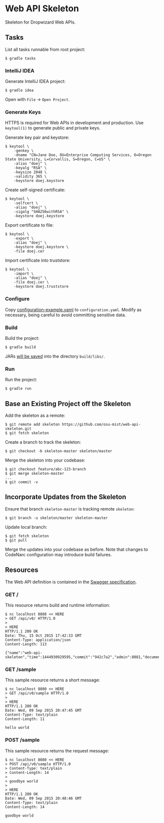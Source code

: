 # Web API Skeleton

Skeleton for Dropwizard Web APIs.


## Tasks

List all tasks runnable from root project:

    $ gradle tasks

### IntelliJ IDEA

Generate IntelliJ IDEA project:

    $ gradle idea

Open with `File` -> `Open Project`.

### Generate Keys

HTTPS is required for Web APIs in development and production. Use `keytool(1)` to generate public and private keys.

Generate key pair and keystore:

    $ keytool \
        -genkey \
        -dname "CN=Jane Doe, OU=Enterprise Computing Services, O=Oregon State University, L=Corvallis, S=Oregon, C=US" \
        -alias "doej" \
        -keyalg "RSA" \
        -keysize 2048 \
        -validity 365 \
        -keystore doej.keystore

Create self-signed certificate:

    $ keytool \
        -selfcert \
        -alias "doej" \
        -sigalg "SHA256withRSA" \
        -keystore doej.keystore

Export certificate to file:

    $ keytool \
        -export \
        -alias "doej" \
        -keystore doej.keystore \
        -file doej.cer

Import certificate into truststore:

    $ keytool \
        -import \
        -alias "doej" \
        -file doej.cer \
        -keystore doej.truststore

### Configure

Copy [configuration-example.yaml](configuration-example.yaml) to `configuration.yaml`. Modify as necessary, being careful to avoid committing sensitive data.

### Build

Build the project:

    $ gradle build

JARs [will be saved](https://github.com/johnrengelman/shadow#using-the-default-plugin-task) into the directory `build/libs/`.

### Run

Run the project:

    $ gradle run


## Base an Existing Project off the Skeleton

Add the skeleton as a remote:

    $ git remote add skeleton https://github.com/osu-mist/web-api-skeleton.git
    $ git fetch skeleton

Create a branch to track the skeleton:

    $ git checkout -b skeleton-master skeleton/master

Merge the skeleton into your codebase:

    $ git checkout feature/abc-123-branch
    $ git merge skeleton-master
    ...
    $ git commit -v


## Incorporate Updates from the Skeleton

Ensure that branch `skeleton-master` is tracking remote `skeleton`:

    $ git branch -u skeleton/master skeleton-master

Update local branch:

    $ git fetch skeleton
    $ git pull

Merge the updates into your codebase as before. Note that changes to CodeNarc configuration may introduce build failures.


## Resources

The Web API definition is contained in the [Swagger specification](swagger.yaml).

### GET /

This resource returns build and runtime information:

    $ nc localhost 8888 << HERE
    > GET /api/v0/ HTTP/1.0
    > 
    > HERE
    HTTP/1.1 200 OK
    Date: Thu, 15 Oct 2015 17:42:33 GMT
    Content-Type: application/json
    Content-Length: 113
    
    {"name":"web-api-skeleton","time":1444930929595,"commit":"942c7a2","admin":8081,"documentation":"swagger.yaml"}

### GET /sample

This sample resource returns a short message:

    $ nc localhost 8080 << HERE
    > GET /api/v0/sample HTTP/1.0
    > 
    > HERE
    HTTP/1.1 200 OK
    Date: Wed, 09 Sep 2015 20:47:45 GMT
    Content-Type: text/plain
    Content-Length: 11
    
    hello world

### POST /sample

This sample resource returns the request message:

    $ nc localhost 8080 << HERE
    > POST /api/v0/sample HTTP/1.0
    > Content-Type: text/plain
    > Content-Length: 14
    > 
    > goodbye world
    > 
    > HERE
    HTTP/1.1 200 OK
    Date: Wed, 09 Sep 2015 20:48:46 GMT
    Content-Type: text/plain
    Content-Length: 14
    
    goodbye world

